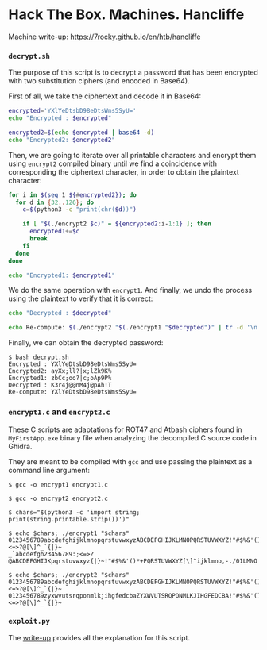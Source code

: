 # Hack The Box. Machines. Hancliffe

Machine write-up: https://7rocky.github.io/en/htb/hancliffe

### `decrypt.sh`

The purpose of this script is to decrypt a password that has been encrypted with two substitution ciphers (and encoded in Base64).

First of all, we take the ciphertext and decode it in Base64:

```bash
encrypted='YXlYeDtsbD98eDtsWms5SyU='
echo "Encrypted : $encrypted"

encrypted2=$(echo $encrypted | base64 -d)
echo "Encrypted2: $encrypted2"
```

Then, we are going to iterate over all printable characters and encrypt them using `encrypt2` compiled binary until we find a coincidence with corresponding the ciphertext character, in order to obtain the plaintext character:

```bash
for i in $(seq 1 ${#encrypted2}); do
  for d in {32..126}; do
    c=$(python3 -c "print(chr($d))")

    if [ "$(./encrypt2 $c)" = ${encrypted2:i-1:1} ]; then
      encrypted1+=$c
      break
    fi
  done
done

echo "Encrypted1: $encrypted1"
```

We do the same operation with `encrypt1`. And finally, we undo the process using the plaintext to verify that it is correct:

```bash
echo "Decrypted : $decrypted"

echo Re-compute: $(./encrypt2 "$(./encrypt1 "$decrypted")" | tr -d '\n' | base64)
```

Finally, we can obtain the decrypted password:

```console
$ bash decrypt.sh
Encrypted : YXlYeDtsbD98eDtsWms5SyU=  
Encrypted2: ayXx;ll?|x;lZk9K%
Encrypted1: zbCc;oo?|c;oAp9P%
Decrypted : K3r4j@@nM4j@pAh!T
Re-compute: YXlYeDtsbD98eDtsWms5SyU=
```

### `encrypt1.c` and `encrypt2.c`

These C scripts are adaptations for ROT47 and Atbash ciphers found in `MyFirstApp.exe` binary file when analyzing the decompiled C source code in Ghidra.

They are meant to be compiled with `gcc` and use passing the plaintext as a command line argument:

```console
$ gcc -o encrypt1 encrypt1.c

$ gcc -o encrypt2 encrypt2.c

$ chars="$(python3 -c 'import string; print(string.printable.strip())')"

$ echo $chars; ./encrypt1 "$chars"
0123456789abcdefghijklmnopqrstuvwxyzABCDEFGHIJKLMNOPQRSTUVWXYZ!"#$%&'()*+,-./:;<=>?@[\]^_`{|}~
_`abcdefgh23456789:;<=>?@ABCDEFGHIJKpqrstuvwxyz{|}~!"#$%&'()*+PQRSTUVWXYZ[\]^ijklmno,-./01LMNO

$ echo $chars; ./encrypt2 "$chars"
0123456789abcdefghijklmnopqrstuvwxyzABCDEFGHIJKLMNOPQRSTUVWXYZ!"#$%&'()*+,-./:;<=>?@[\]^_`{|}~
0123456789zyxwvutsrqponmlkjihgfedcbaZYXWVUTSRQPONMLKJIHGFEDCBA!"#$%&'()*+,-./:;<=>?@[\]^_`{|}~
```

### `exploit.py`

The [write-up](https://7rocky.github.io/en/htb/hancliffe/#privilege-escalation-exploiting-buffer-overflow) provides all the explanation for this script.
